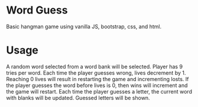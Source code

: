 # Word Guess

Basic hangman game using vanilla JS, bootstrap, css, and html.

# Usage

A random word selected from a word bank will be selected.
Player has 9 tries per word. Each time the player guesses wrong, lives decrement by 1. Reaching 0 lives will result in restarting the game and incrementing losts. If the player guesses the word before lives is 0, then wins will increment and the game will restart. Each time the player guesses a letter, the current word with blanks will be updated. Guessed letters will be shown.
